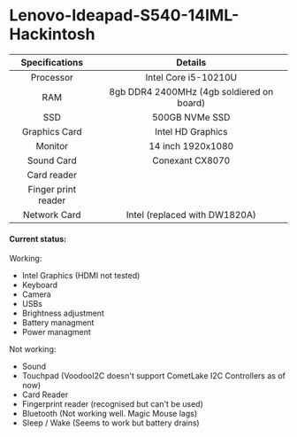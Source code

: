 # Lenovo-Ideapad-S540-14IML-Hackintosh

| Specifications | Details |
|:-: |:-: |
| Processor | Intel Core i5-10210U  |
| RAM | 8gb DDR4 2400MHz (4gb soldiered on board) |
| SSD | 500GB NVMe SSD |
| Graphics Card | Intel HD Graphics |
| Monitor | 14 inch 1920x1080 |
| Sound Card | Conexant CX8070 |
| Card reader |  |
| Finger print reader | |
| Network Card | Intel (replaced with DW1820A) |

#### Current status:
Working:
- Intel Graphics (HDMI not tested)
- Keyboard
- Camera
- USBs
- Brightness adjustment
- Battery managment
- Power managment

Not working:
- Sound
- Touchpad (VoodooI2C doesn't support CometLake I2C Controllers as of now)
- Card Reader
- Fingerprint reader (recognised but can't be used)
- Bluetooth (Not working well. Magic Mouse lags)
- Sleep / Wake (Seems to work but battery drains)